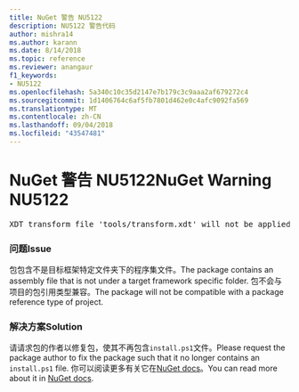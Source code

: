 ```yaml
---
title: NuGet 警告 NU5122
description: NU5122 警告代码
author: mishra14
ms.author: karann
ms.date: 8/14/2018
ms.topic: reference
ms.reviewer: anangaur
f1_keywords:
- NU5122
ms.openlocfilehash: 5a340c10c35d2147e7b179c3c9aaa2af679272c4
ms.sourcegitcommit: 1d1406764c6af5fb7801d462e0c4afc9092fa569
ms.translationtype: MT
ms.contentlocale: zh-CN
ms.lasthandoff: 09/04/2018
ms.locfileid: "43547481"
---
```

# <a name="nuget-warning-nu5122"></a><span data-ttu-id="656f8-103">NuGet 警告 NU5122</span><span class="sxs-lookup"><span data-stu-id="656f8-103">NuGet Warning NU5122</span></span>
<pre>XDT transform file 'tools/transform.xdt' will not be applied when the package is installed after the migration.</pre>

### <a name="issue"></a><span data-ttu-id="656f8-104">问题</span><span class="sxs-lookup"><span data-stu-id="656f8-104">Issue</span></span>

<span data-ttu-id="656f8-105">包包含不是目标框架特定文件夹下的程序集文件。</span><span class="sxs-lookup"><span data-stu-id="656f8-105">The package contains an assembly file that is not under a target framework specific folder.</span></span> <span data-ttu-id="656f8-106">包不会与项目的包引用类型兼容。</span><span class="sxs-lookup"><span data-stu-id="656f8-106">The package will not be compatible with a package reference type of project.</span></span>


### <a name="solution"></a><span data-ttu-id="656f8-107">解决方案</span><span class="sxs-lookup"><span data-stu-id="656f8-107">Solution</span></span>

<span data-ttu-id="656f8-108">请请求包的作者以修复包，使其不再包含`install.ps1`文件。</span><span class="sxs-lookup"><span data-stu-id="656f8-108">Please request the package author to fix the package such that it no longer contains an `install.ps1` file.</span></span> <span data-ttu-id="656f8-109">你可以阅读更多有关它在[NuGet docs](https://docs.microsoft.com/en-us/nuget/reference/migrate-packages-config-to-package-reference)。</span><span class="sxs-lookup"><span data-stu-id="656f8-109">You can read more about it in [NuGet docs](https://docs.microsoft.com/en-us/nuget/reference/migrate-packages-config-to-package-reference).</span></span>

